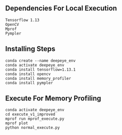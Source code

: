 ## Dependencies For Local Execution
    Tensorflow 1.13
    OpenCV
    Mprof
    Pympler

## Installing Steps
    conda create --name deepeye_env
    conda activate deepeye_env
    conda install tensorflow=1.13.1
    conda install opencv
    conda install memory_profiler
    conda install pympler

## Execute For Memory Profiling
    conda activate deepeye_env
    cd execute_v1_improved
    mprof run mprof_execute.py
    mprof plot
    python normal_execute.py

